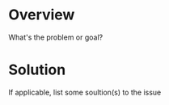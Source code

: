 # Overview
What's the problem or goal?

# Solution
If applicable, list some soultion(s) to the issue